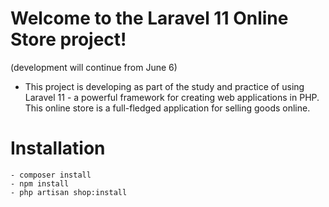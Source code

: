 # Welcome to the Laravel 11 Online Store project!
(development will continue from June 6)
- This project is developing as part of the study and practice of using Laravel 11 - a powerful framework for creating web applications in PHP. This online store is a full-fledged application for selling goods online.

# Installation
    - composer install
    - npm install
    - php artisan shop:install


